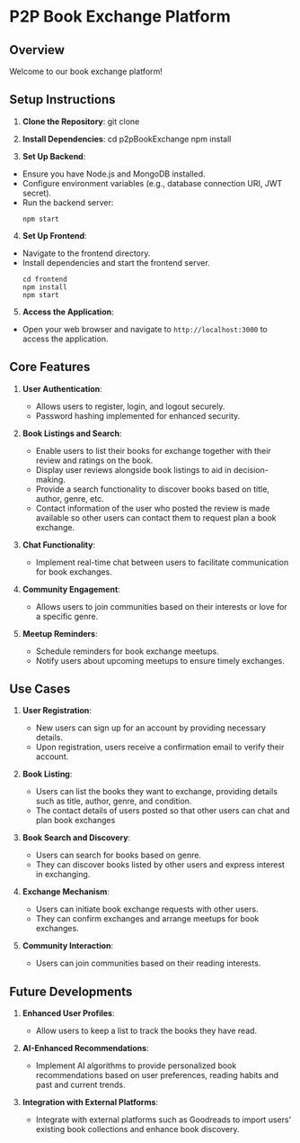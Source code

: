 # P2P Book Exchange Platform

## Overview

Welcome to our book exchange platform! 

## Setup Instructions

1. **Clone the Repository**:
   git clone <repository-url>
2. **Install Dependencies**:
    cd p2pBookExchange
    npm install

3. **Set Up Backend**:
- Ensure you have Node.js and MongoDB installed.
- Configure environment variables (e.g., database connection URI, JWT secret).
- Run the backend server:
  ```
  npm start
  ```
4. **Set Up Frontend**:
- Navigate to the frontend directory.
- Install dependencies and start the frontend server.
  ```
  cd frontend
  npm install
  npm start
  ```
5. **Access the Application**:
- Open your web browser and navigate to `http://localhost:3000` to access the application.


## Core Features
1. **User Authentication**:
   - Allows users to register, login, and logout securely.
   - Password hashing implemented for enhanced security.

2. **Book Listings and Search**:
   - Enable users to list their books for exchange together with their review and ratings on the book.
   - Display user reviews alongside book listings to aid in decision-making.
   - Provide a search functionality to discover books based on title, author, genre, etc.
   - Contact information of the user who posted the review is made available so other users can contact them to request plan a book exchange.
    
3. **Chat Functionality**:
   - Implement real-time chat between users to facilitate communication for book exchanges.

4. **Community Engagement**:
   - Allows users to join communities based on their interests or love for a specific genre.

6. **Meetup Reminders**:
   - Schedule reminders for book exchange meetups.
   - Notify users about upcoming meetups to ensure timely exchanges.

## Use Cases

1. **User Registration**:
   - New users can sign up for an account by providing necessary details.
   - Upon registration, users receive a confirmation email to verify their account.

2. **Book Listing**:
   - Users can list the books they want to exchange, providing details such as title, author, genre, and condition.
   - The contact details of users posted so that other users can chat and plan book exchanges

3. **Book Search and Discovery**:
   - Users can search for books based on genre.
   - They can discover books listed by other users and express interest in exchanging.

4. **Exchange Mechanism**:
   - Users can initiate book exchange requests with other users.
   - They can confirm exchanges and arrange meetups for book exchanges.

5. **Community Interaction**:
   - Users can join communities based on their reading interests.


## Future Developments

1. **Enhanced User Profiles**:
   - Allow users to keep a list to track the books they have read.

2. **AI-Enhanced Recommendations**:
   - Implement AI algorithms to provide personalized book recommendations based on user preferences, reading habits and past and current trends.

4. **Integration with External Platforms**:
   - Integrate with external platforms such as Goodreads to import users' existing book collections and enhance book discovery.
